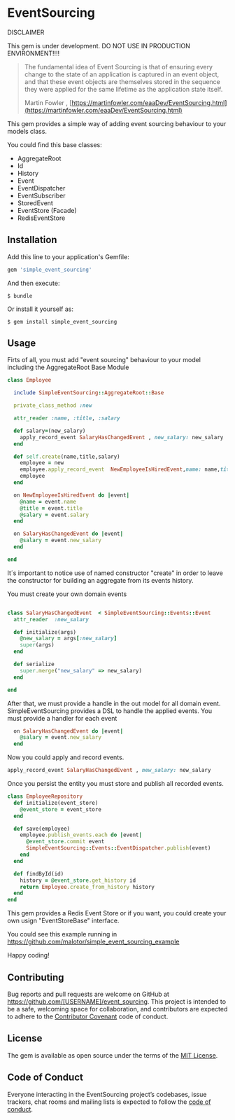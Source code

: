 # EventSourcing


DISCLAIMER

This gem is under development. DO NOT USE IN PRODUCTION ENVIRONMENT!!!!

>The fundamental idea of Event Sourcing is that of ensuring every change to the state of an application is captured in an event object, and that these event objects are themselves stored in the sequence they were applied for the same lifetime as the application state itself.
>
>Martin Fowler , [https://martinfowler.com/eaaDev/EventSourcing.html](https://martinfowler.com/eaaDev/EventSourcing.html)

This gem provides a simple way of adding event sourcing behaviour to your models class.

You could find this base classes:

- AggregateRoot
- Id
- History
- Event
- EventDispatcher
- EventSubscriber
- StoredEvent
- EventStore (Facade)
- RedisEventStore

## Installation

Add this line to your application's Gemfile:

```ruby
gem 'simple_event_sourcing'
```

And then execute:

    $ bundle

Or install it yourself as:

    $ gem install simple_event_sourcing

## Usage

Firts of all, you must add "event sourcing" behaviour to your model including the AggregateRoot Base Module

```ruby
class Employee

  include SimpleEventSourcing::AggregateRoot::Base

  private_class_method :new

  attr_reader :name, :title, :salary

  def salary=(new_salary)
    apply_record_event SalaryHasChangedEvent , new_salary: new_salary
  end

  def self.create(name,title,salary)
    employee = new
    employee.apply_record_event  NewEmployeeIsHiredEvent,name: name,title: title, salary: salary
    employee
  end

  on NewEmployeeIsHiredEvent do |event|
    @name = event.name
    @title = event.title
    @salary = event.salary
  end

  on SalaryHasChangedEvent do |event|
    @salary = event.new_salary
  end

end

```

It´s important to notice use of named constructor "create" in order to leave the constructor for building an aggregate from its events history.


You must create your own domain events

```ruby

class SalaryHasChangedEvent  < SimpleEventSourcing::Events::Event
  attr_reader  :new_salary

  def initialize(args)
    @new_salary = args[:new_salary]
    super(args)
  end

  def serialize
    super.merge("new_salary" => new_salary)
  end

end

```

After that, we must provide a handle in the out model for all domain event. SimpleEventSourcing provides a DSL to handle the applied events. You must provide a handler for each event

```ruby
  on SalaryHasChangedEvent do |event|
    @salary = event.new_salary
  end
```

Now you could apply and record events.

```ruby
apply_record_event SalaryHasChangedEvent , new_salary: new_salary
```

Once you persist the entity you must store and publish all recorded events.
```ruby
class EmployeeRepository
  def initialize(event_store)
    @event_store = event_store
  end

  def save(employee)
    employee.publish_events.each do |event|
      @event_store.commit event
      SimpleEventSourcing::Events::EventDispatcher.publish(event)
    end
  end

  def findById(id)
    history = @event_store.get_history id
    return Employee.create_from_history history
  end
end

```

This gem provides a Redis Event Store or if you want, you could create your own usign "EventStoreBase" interface.

You could see this example running in  https://github.com/malotor/simple_event_sourcing_example

Happy coding!

## Contributing

Bug reports and pull requests are welcome on GitHub at https://github.com/[USERNAME]/event_sourcing. This project is intended to be a safe, welcoming space for collaboration, and contributors are expected to adhere to the [Contributor Covenant](http://contributor-covenant.org) code of conduct.

## License

The gem is available as open source under the terms of the [MIT License](https://opensource.org/licenses/MIT).

## Code of Conduct

Everyone interacting in the EventSourcing project’s codebases, issue trackers, chat rooms and mailing lists is expected to follow the [code of conduct](https://github.com/[USERNAME]/event_sourcing/blob/master/CODE_OF_CONDUCT.md).
